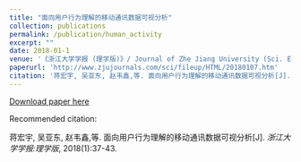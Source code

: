 ```yaml
---
title: "面向用户行为理解的移动通讯数据可视分析"
collection: publications
permalink: /publication/human_activity
excerpt: ""
date: 2018-01-1
venue: '《浙江大学学报 (理学版)》/ Journal of Zhe Jiang University (Sci. Edition)'
paperurl: 'http://www.zjujournals.com/sci/fileup/HTML/20180107.htm'
citation: '蒋宏宇, 吴亚东, 赵韦鑫,等. 面向用户行为理解的移动通讯数据可视分析[J]. 浙江大学学报:理学版, 2018(1):37-43.'
---
```


[Download paper here](http://www.swustvis.cn/media/filer_public/filer_public/77/23/77231acb-cfd9-403d-af51-00c49bc9c95a/zju2018.pdf)

Recommended citation: 

蒋宏宇, 吴亚东, 赵韦鑫,等. 面向用户行为理解的移动通讯数据可视分析[J]. <i>浙江大学学报:理学版</i>, 2018(1):37-43.
